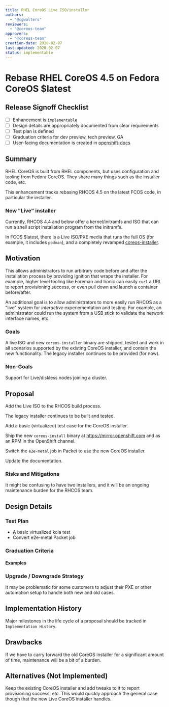```yaml
---
title: RHEL CoreOS Live ISO/installer
authors:
  - "@cgwalters"
reviewers:
  - "@coreos-team"
approvers:
  - "@coreos-team"
creation-date: 2020-02-07
last-updated: 2020-02-07
status: implementable
---
```


# Rebase RHEL CoreOS 4.5 on Fedora CoreOS $latest

## Release Signoff Checklist

- [ ] Enhancement is `implementable`
- [ ] Design details are appropriately documented from clear requirements
- [ ] Test plan is defined
- [ ] Graduation criteria for dev preview, tech preview, GA
- [ ] User-facing documentation is created in [openshift-docs](https://github.com/openshift/openshift-docs/)

## Summary

RHEL CoreOS is built from RHEL components, but uses configuration and tooling from Fedora CoreOS.  They share many things such as the installer code, etc.

This enhancement tracks rebasing RHCOS 4.5 on the latest FCOS code, in particular the installer.

### New "Live" installer

Currently, RHCOS 4.4 and below offer a kernel/initramfs and ISO that can run a shell script installation program from the initramfs.

In FCOS $latest, there is a Live ISO/PXE media that runs the full OS (for example, it includes `podman`), and a completely revamped [coreos-installer](https://github.com/coreos/coreos-installer/).

## Motivation

This allows administrators to run arbitrary code before and after the installation process by providing Ignition that wraps the installer.  For example, higher level tooling like Foreman and Ironic can easily `curl` a URL to report provisioning success, or even pull down and launch a container before/after.

An additional goal is to allow administrators to more easily run RHCOS as a "live" system for *interactive* experiementation and testing.  For example, an administrator could run the system from a USB stick to validate the network interface names, etc.

### Goals

A live ISO and new `coreos-installer` binary are shipped, tested and work in all scenarios supported by the existing CoreOS installer, and contain the new functionality.  The legacy installer continues to be provided (for now).

### Non-Goals

Support for Live/diskless nodes joining a cluster.

## Proposal

Add the Live ISO to the  RHCOS build process.

The legacy installer continues to be built and tested.

Add a basic (virtualized) test case for the CoreOS installer.

Ship the new `coreos-install` binary at https://mirror.openshift.com and as an RPM in the OpenShift channel.

Switch the `e2e-metal` job in Packet to use the new CoreOS installer.

Update the documentation.

### Risks and Mitigations

It might be confusing to have two installers, and it will be an ongoing maintenance burden for the RHCOS team.

## Design Details

### Test Plan

- A basic virtualized kola test
- Convert e2e-metal Packet job

### Graduation Criteria


#### Examples

### Upgrade / Downgrade Strategy

It may be problematic for some customers to adjust their PXE or other automation setup to handle both new and old cases.

## Implementation History

Major milestones in the life cycle of a proposal should be tracked in `Implementation
History`.

## Drawbacks

If we have to carry forward the old CoreOS installer for a significant amount of time, maintenance will be a bit of a burden.

## Alternatives (Not Implemented)

Keep the existing CoreOS installer and add tweaks to it to report provisioning success, etc.  This would quickly approach the general case though that the new Live CoreOS installer handles.
